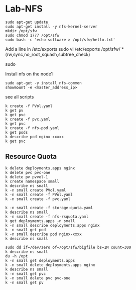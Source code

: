 # Lab-NFS

```shell
sudo apt-get update 
sudo apt-get install -y nfs-kernel-server
mkdir /opt/sfw
sudo chmod 1777 /opt/sfw
sudo bash -c 'echo software > /opt/sfw/hello.txt'
```
Add a line in /etc/exports
sudo vi /etc/exports
/opt/sfw/  *(rw,sync,no_root_squash,subtree_check)

sudo 



Install nfs on the node1
```shell
sudo apt-get -y install nfs-common
showmount -e <master_address_ip>
```
see all scripts
```shell
k create -f PVol.yaml
k get pv
k get pvc
k create -f pvc.yaml
k get pvc
k create -f nfs-pod.yaml
k get pods
k describe pod nginx-xxxxx
k get pvc
```
## Resource Quota
```shell
k delete deployments.apps nginx 
k delete pvc pvc-one 
k delete pv pvvol-1 
k create namespace small
k describe ns small 
k -n small create PVol.yaml 
k -n small create -f PVol.yaml 
k -n small create -f pvc.yaml 

k -n small create -f storage-quota.yaml 
k describe ns small
k -n small create -f nfs-rsquota.yaml 
k get deployments.apps -n small
k -n small describe deployments.apps nginx 
k -n small get pod
k -n small describe pod nginx-xxxx
k describe ns small

sudo dd if=/dev/zero of=/opt/sfw/bigfile bs=1M count=300
k describe ns small
du -h /opt
k -n small get deployments.apps 
k -n small delete deployments.apps nginx
k describe ns small
k -n small get pvc
k -n small delete pvc pvc-one 
k -n small get pv 


```